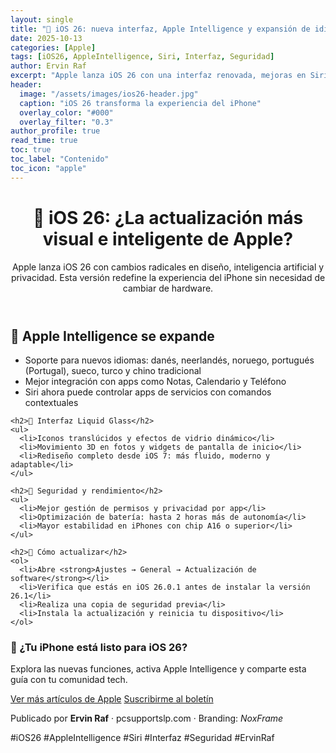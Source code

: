 ```yaml
---
layout: single
title: "🍏 iOS 26: nueva interfaz, Apple Intelligence y expansión de idiomas"
date: 2025-10-13
categories: [Apple]
tags: [iOS26, AppleIntelligence, Siri, Interfaz, Seguridad]
author: Ervin Raf
excerpt: "Apple lanza iOS 26 con una interfaz renovada, mejoras en Siri y expansión de Apple Intelligence. ¿Qué cambia y cómo aprovecharlo?"
header:
  image: "/assets/images/ios26-header.jpg"
  caption: "iOS 26 transforma la experiencia del iPhone"
  overlay_color: "#000"
  overlay_filter: "0.3"
author_profile: true
read_time: true
toc: true
toc_label: "Contenido"
toc_icon: "apple"
---
```


<div class="post-grid dark-theme">

  <header class="post-header">
    <h1>🍏 iOS 26: ¿La actualización más visual e inteligente de Apple?</h1>
    <p>Apple lanza iOS 26 con cambios radicales en diseño, inteligencia artificial y privacidad. Esta versión redefine la experiencia del iPhone sin necesidad de cambiar de hardware.</p>
  </header>

  <section class="post-content">
    <h2>🧠 Apple Intelligence se expande</h2>
    <ul>
      <li>Soporte para nuevos idiomas: danés, neerlandés, noruego, portugués (Portugal), sueco, turco y chino tradicional</li>
      <li>Mejor integración con apps como Notas, Calendario y Teléfono</li>
      <li>Siri ahora puede controlar apps de servicios con comandos contextuales</li>
    </ul>

    <h2>🎨 Interfaz Liquid Glass</h2>
    <ul>
      <li>Iconos translúcidos y efectos de vidrio dinámico</li>
      <li>Movimiento 3D en fotos y widgets de pantalla de inicio</li>
      <li>Rediseño completo desde iOS 7: más fluido, moderno y adaptable</li>
    </ul>

    <h2>🔐 Seguridad y rendimiento</h2>
    <ul>
      <li>Mejor gestión de permisos y privacidad por app</li>
      <li>Optimización de batería: hasta 2 horas más de autonomía</li>
      <li>Mayor estabilidad en iPhones con chip A16 o superior</li>
    </ul>

    <h2>📲 Cómo actualizar</h2>
    <ol>
      <li>Abre <strong>Ajustes → General → Actualización de software</strong></li>
      <li>Verifica que estás en iOS 26.0.1 antes de instalar la versión 26.1</li>
      <li>Realiza una copia de seguridad previa</li>
      <li>Instala la actualización y reinicia tu dispositivo</li>
    </ol>
  </section>

  <section class="cta-section">
    <div class="cta-box">
      <h3>📱 ¿Tu iPhone está listo para iOS 26?</h3>
      <p>Explora las nuevas funciones, activa Apple Intelligence y comparte esta guía con tu comunidad tech.</p>
      <a href="/apple/" class="btn btn--primary">Ver más artículos de Apple</a>
      <a href="/newsletter" class="btn btn--primary alt">Suscribirme al boletín</a>
    </div>
  </section>

  <footer class="post-footer">
    <p>Publicado por <strong>Ervin Raf</strong> · pcsupportslp.com · Branding: <em>NoxFrame</em></p>
    <div class="tags">
      <span>#iOS26</span>
      <span>#AppleIntelligence</span>
      <span>#Siri</span>
      <span>#Interfaz</span>
      <span>#Seguridad</span>
      <span>#ErvinRaf</span>
    </div>
  </footer>

</div>
